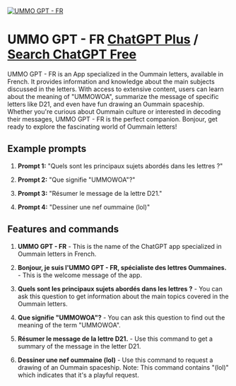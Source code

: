 
[![UMMO GPT - FR](https://files.oaiusercontent.com/file-SNeFpB4YG76HMQd71dKjgm4m?se=2123-10-17T18%3A42%3A36Z&sp=r&sv=2021-08-06&sr=b&rscc=max-age%3D31536000%2C%20immutable&rscd=attachment%3B%20filename%3D7607c73a-40b2-473a-b0f2-db9fff0203b3.png&sig=YeSAT1TM/azfcXmg336GRvy8eZta1iMQd5SGE0hrGWQ%3D)](https://chat.openai.com/g/g-6FS7NrOZl-ummo-gpt-fr)

# UMMO GPT - FR [ChatGPT Plus](https://chat.openai.com/g/g-6FS7NrOZl-ummo-gpt-fr) / [Search ChatGPT Free](https://gptcall.net/index.html#/?search=UMMO%20GPT%20-%20FR)

UMMO GPT - FR is an App specialized in the Oummain letters, available in French. It provides information and knowledge about the main subjects discussed in the letters. With access to extensive content, users can learn about the meaning of "UMMOWOA", summarize the message of specific letters like D21, and even have fun drawing an Oummain spaceship. Whether you're curious about Oummain culture or interested in decoding their messages, UMMO GPT - FR is the perfect companion. Bonjour, get ready to explore the fascinating world of Oummain letters!

## Example prompts

1. **Prompt 1:** "Quels sont les principaux sujets abordés dans les lettres ?"

2. **Prompt 2:** "Que signifie "UMMOWOA"?"

3. **Prompt 3:** "Résumer le message de la lettre D21."

4. **Prompt 4:** "Dessiner une nef oummaine (lol)"

## Features and commands

1. **UMMO GPT - FR** - This is the name of the ChatGPT app specialized in Oummain letters in French.

2. **Bonjour, je suis l'UMMO GPT - FR, spécialiste des lettres Oummaines.** - This is the welcome message of the app.

3. **Quels sont les principaux sujets abordés dans les lettres ?** - You can ask this question to get information about the main topics covered in the Oummain letters.

4. **Que signifie "UMMOWOA"?** - You can ask this question to find out the meaning of the term "UMMOWOA".

5. **Résumer le message de la lettre D21.** - Use this command to get a summary of the message in the letter D21.

6. **Dessiner une nef oummaine (lol)** - Use this command to request a drawing of an Oummain spaceship. Note: This command contains "(lol)" which indicates that it's a playful request.


